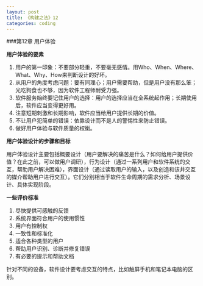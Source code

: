 ```yaml
---
layout: post
title: 《构建之法》12
categories: coding
---
```


###第12章 用户体验 

**用户体验的要素**

1. 用户的第一印象：不要部分轻重，不要毫无感情。用Who、When、Where、What、Why、How来判断设计的好坏。
2. 从用户的角度考虑问题：要有同理心；用户需要帮助，但是用户没有那么笨；光吃狗食也不够，因为软件工程师耐受力强。
3. 软件服务始终要记住用户的选择：用户的选择应当在全系统起作用；长期使用后，软件应当变得更好用。
4. 注意短期刺激和长期影响，软件应当给用户提供长期的价值。
5. 不让用户犯简单的错误：依靠设计而不是人的警惕性来防止错误。
6. 做好用户体验与软件质量的权衡。

**用户体验设计的步骤和目标**

用户体验设计主要包括概要设计（用户要解决的痛苦是什么？如何给用户提供价值？在此之前，可以做用户调研），行为设计（通过一系列用户和软件系统的交互，帮助用户解决困难），界面设计（通过读取用户的输入，以及创造和该井交互的媒介帮助用户进行交互）。它们分别相当于软件生命周期的需求分析、场景设计、具体实现阶段。

**一些评价标准**

1. 尽快提供可感触的反馈
2. 系统界面符合用户的使用惯性
3. 用户有控制权
4. 一致性和标准化
5. 适合各种类型的用户
6. 帮助用户识别、诊断并修复错误
7. 有必要的提示和帮助文档

针对不同的设备，软件设计要考虑交互的特点，比如触屏手机和笔记本电脑的区别。

